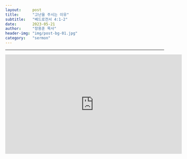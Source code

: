 ```yaml
---
layout:     post
title:      "고난을 주시는 이유"
subtitle:	"베드로전서 4:1-2"
date:       2023-05-21
author:     "장용훈 목사"
header-img: "img/post-bg-01.jpg"
category:   "sermon"
---
```


<hr>
<div class="youtube">
    <iframe width="560" height="315" src="https://www.youtube.com/embed/rYlck2dlLYw" title="YouTube video player" frameborder="0" allow="accelerometer; autoplay; clipboard-write; encrypted-media; gyroscope; picture-in-picture; web-share" allowfullscreen></iframe>
</div>